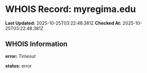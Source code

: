 # WHOIS Record: myregima.edu

**Last Updated:** 2025-10-25T03:22:48.381Z
**Checked At:** 2025-10-25T03:22:48.381Z

## WHOIS Information

**error:** Timeout

**status:** error

